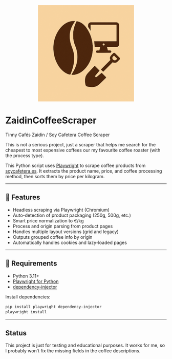 
<p align="center">
  <img src="logo.png" alt="Logo del proyecto" width="300">
</p>

# ZaidinCoffeeScraper
Tinny Cafés Zaidin / Soy Cafetera Coffee Scraper

This is not a serious project, just a scraper that helps me search for the cheapest to most expensive coffees our my favourite coffee roaster (with the process type).

This Python script uses [Playwright](https://playwright.dev/python/) to scrape coffee products from [soycafetera.es](https://www.soycafetera.es/tienda/). It extracts the product name, price, and coffee processing method, then sorts them by price per kilogram.

---

## 🚀 Features

- Headless scraping via Playwright (Chromium)
- Auto-detection of product packaging (250g, 500g, etc.)
- Smart price normalization to €/kg
- Process and origin parsing from product pages
- Handles multiple layout versions (grid and legacy)
- Outputs grouped coffee info by origin
- Automatically handles cookies and lazy-loaded pages

---

## 🧰 Requirements

- Python 3.11+
- [Playwright for Python](https://playwright.dev/python/)
- [dependency-injector](https://python-dependency-injector.ets-labs.org/)

Install dependencies:

```bash
pip install playwright dependency-injector
playwright install
```
---

## Status

This project is just for testing and educational purposes. It works for me, so I probably won’t fix the missing fields in the coffee descriptions.